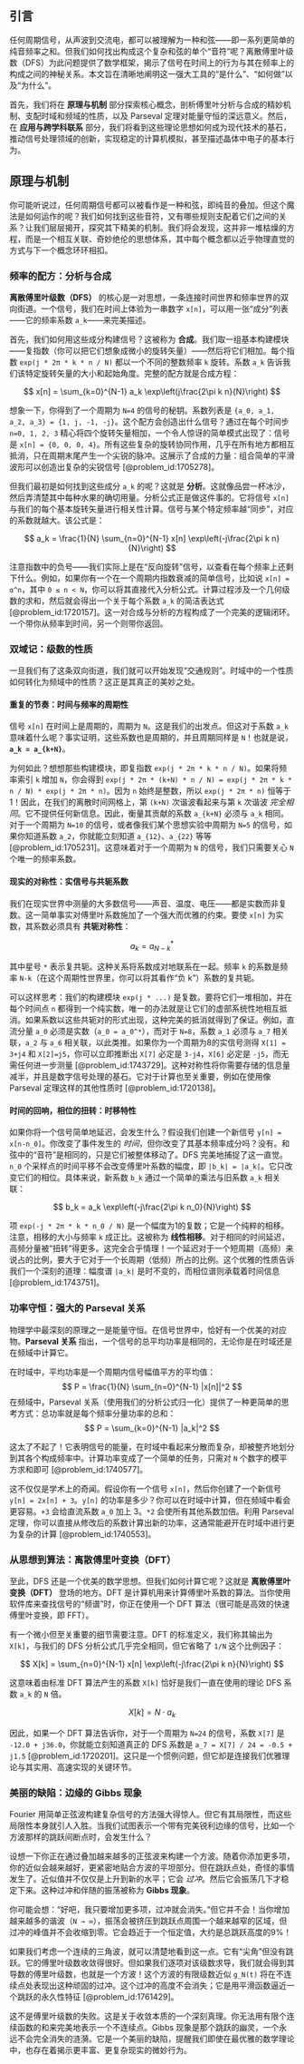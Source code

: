 ## 引言
任何周期信号，从声波到交流电，都可以被理解为一种和弦——即一系列更简单的纯音频率之和。但我们如何找出构成这个复杂和弦的单个“音符”呢？离散傅里叶级数（DFS）为此问题提供了数学框架，揭示了信号在时间上的行为与其在频率上的构成之间的神秘关系。本文旨在清晰地阐明这一强大工具的“是什么”、“如何做”以及“为什么”。

首先，我们将在 **原理与机制** 部分探索核心概念，剖析傅里叶分析与合成的精妙机制、支配时域和频域的性质，以及 Parseval 定理对能量守恒的深远意义。然后，在 **应用与跨学科联系** 部分，我们将看到这些理论思想如何成为现代技术的基石，推动信号处理领域的创新，实现稳定的计算机模拟，甚至描述晶体中电子的基本行为。

## 原理与机制

你可能听说过，任何周期信号都可以被看作是一种和弦，即纯音的叠加。但这个魔法是如何运作的呢？我们如何找到这些音符，又有哪些规则支配着它们之间的关系？让我们层层揭开，探究其下精美的机制。我们将会发现，这并非一堆枯燥的方程，而是一个相互关联、奇妙绝伦的思想体系，其中每个概念都以近乎物理直觉的方式与下一个概念环环相扣。

### 频率的配方：分析与合成

**离散傅里叶级数（DFS）** 的核心是一对思想，一条连接时间世界和频率世界的双向街道。一个信号，我们在时间上体验为一串数字 `x[n]`，可以用一张“成分”列表——它的频率系数 `a_k`——来完美描述。

首先，我们如何用这些成分构建信号？这被称为 **合成**。我们取一组基本构建模块——复指数（你可以把它们想象成微小的旋转矢量）——然后将它们相加。每个指数 `exp(j * 2π * k * n / N)` 都以一个不同的整数频率 `k` 旋转。系数 `a_k` 告诉我们该特定旋转矢量的大小和起始角度。完整的配方就是合成方程：

$$
x[n] = \sum_{k=0}^{N-1} a_k \exp\left(j\frac{2\pi k n}{N}\right)
$$

想象一下，你得到了一个周期为 `N=4` 的信号的秘钥。系数列表是 `{a_0, a_1, a_2, a_3} = {1, j, -1, -j}`。这个配方会创造出什么信号？通过在每个时间步 `n=0, 1, 2, 3` 精心将四个旋转矢量相加，一个令人惊讶的简单模式出现了：信号是 `x[n] = {0, 0, 0, 4}`。所有这些复杂的旋转协同作用，几乎在所有地方都相互抵消，只在周期末尾产生一个尖锐的脉冲。这展示了合成的力量：组合简单的平滑波形可以创造出复杂的尖锐信号 [@problem_id:1705278]。

但我们最初是如何找到这些成分 `a_k` 的呢？这就是 **分析**。这就像品尝一杯冰沙，然后弄清楚其中每种水果的确切用量。分析公式正是做这件事的。它将信号 `x[n]` 与我们的每个基本旋转矢量进行相关性计算。信号与某个特定频率越“同步”，对应的系数就越大。该公式是：

$$
a_k = \frac{1}{N} \sum_{n=0}^{N-1} x[n] \exp\left(-j\frac{2\pi k n}{N}\right)
$$

注意指数中的负号——我们实际上是在“反向旋转”信号，以查看在每个频率上还剩下什么。例如，如果你有一个在一个周期内指数衰减的简单信号，比如说 `x[n] = α^n`，其中 `0 ≤ n < N`，你可以将其直接代入分析公式。计算过程涉及一个几何级数的求和，然后就会得出一个关于每个系数 `a_k` 的简洁表达式 [@problem_id:1720157]。这一对合成与分析的方程构成了一个完美的逻辑闭环。一个带你从频率到时间，另一个则带你返回。

### 双域记：级数的性质

一旦我们有了这条双向街道，我们就可以开始发现“交通规则”。时域中的一个性质如何转化为频域中的性质？这正是其真正的美妙之处。

#### 重复的节奏：时间与频率的周期性

信号 `x[n]` 在时间上是周期的，周期为 `N`。这是我们的出发点。但这对于系数 `a_k` 意味着什么呢？事实证明，这些系数也是周期的，并且周期同样是 `N`！也就是说，**`a_k = a_{k+N}`**。

为何如此？想想那些构建模块，即复指数 `exp(j * 2π * k * n / N)`。如果将频率索引 `k` 增加 `N`，你会得到 `exp(j * 2π * (k+N) * n / N) = exp(j * 2π * k * n / N) * exp(j * 2π * n)`。因为 `n` 始终是整数，所以 `exp(j * 2π * n)` 恒等于 1！因此，在我们的离散时间网格上，第 `(k+N)` 次谐波看起来与第 `k` 次谐波 *完全相同*。它不提供任何新信息。因此，衡量其贡献的系数 `a_{k+N}` 必须与 `a_k` 相同。对于一个周期为 `N=10` 的信号，或者像我们某个思想实验中周期为 `N=5` 的信号，如果你知道系数 `a_2`，你就能立刻知道 `a_{12}`、`a_{22}` 等等 [@problem_id:1705231]。这意味着对于一个周期为 `N` 的信号，我们只需要关心 `N` 个唯一的频率系数。

#### 现实的对称性：实信号与共轭系数

我们在现实世界中测量的大多数信号——声音、温度、电压——都是实数而非复数。这一简单事实对傅里叶系数施加了一个强大而优雅的约束。要使 `x[n]` 为实数，其系数必须具有 **共轭对称性**：

$$
a_k = a_{N-k}^*
$$

其中星号 `*` 表示复共轭。这种关系将系数成对地联系在一起。频率 `k` 的系数是频率 `N-k`（在这个周期性世界里，你可以将其看作“负 k”）系数的复共轭。

可以这样思考：我们的构建模块 `exp(j * ...)` 是复数。要将它们一堆相加，并在每个时间点 `n` 都得到一个纯实数，唯一的办法就是让它们的虚部系统性地相互抵消。如果系数以这些共轭对的形式出现，这种完美的抵消就得到了保证。例如，直流分量 `a_0` 必须是实数（`a_0 = a_0^*`），而对于 `N=8`，系数 `a_1` 必须与 `a_7` 相关联，`a_2` 与 `a_6` 相关联，以此类推。如果你为一个周期为8的实信号测得 `X[1] = 3+j4` 和 `X[2]=j5`，你可以立即推断出 `X[7]` 必定是 `3-j4`，`X[6]` 必定是 `-j5`，而无需任何进一步测量 [@problem_id:1743729]。这种对称性将你需要存储的信息量减半，并且是数字信号处理的基石。它对于计算也至关重要，例如在使用像 Parseval 定理这样的其他性质时 [@problem_id:1720138]。

#### 时间的回响，相位的扭转：时移特性

如果你将一个信号简单地延迟，会发生什么？假设我们创建一个新信号 `y[n] = x[n-n_0]`。你改变了事件发生的 *时间*，但你改变了其基本频率成分吗？没有。和弦中的“音符”是相同的，只是它们被整体移动了。DFS 完美地捕捉了这一直觉。`n_0` 个采样点的时间平移不会改变傅里叶系数的幅度，即 `|b_k| = |a_k|`。它只改变它们的相位。具体来说，新系数 `b_k` 通过一个简单的乘法与旧系数 `a_k` 相关联：

$$
b_k = a_k \exp\left(-j\frac{2\pi k n_0}{N}\right)
$$

项 `exp(-j * 2π * k * n_0 / N)` 是一个幅度为1的复数；它是一个纯粹的相移。注意，相移的大小与频率 `k` 成正比。这被称为 **线性相移**。对于相同的时间延迟，高频分量被“扭转”得更多。这完全合乎情理！一个延迟对于一个短周期（高频）来说占的比例，要大于它对于一个长周期（低频）所占的比例。这个优雅的性质告诉我们一个深刻的道理：幅度谱 `|a_k|` 是时不变的，而相位谱则承载着时间信息 [@problem_id:1743751]。

### 功率守恒：强大的 Parseval 关系

物理学中最深刻的原理之一是能量守恒。在信号世界中，恰好有一个优美的对应物。**Parseval 关系** 指出，一个信号的总平均功率是相同的，无论你是在时域还是在频域中计算它。

在时域中，平均功率是一个周期内信号幅值平方的平均值：
$$
P = \frac{1}{N} \sum_{n=0}^{N-1} |x[n]|^2
$$
在频域中，Parseval 关系（使用我们的分析公式归一化）提供了一种更简单的思考方式：总功率就是每个频率分量功率的总和：
$$
P = \sum_{k=0}^{N-1} |a_k|^2
$$

这太了不起了！它表明信号的能量，在时域中看起来分散而复杂，却被整齐地划分到其各个构成频率中。计算功率变成了一个简单的任务，只需对 `N` 个数字的模平方求和即可 [@problem_id:1740577]。

这不仅仅是学术上的奇闻。假设你有一个信号 `x[n]`，然后你创建了一个新信号 `y[n] = 2x[n] + 3`。`y[n]` 的功率是多少？你可以在时域中计算，但在频域中看会更容易。`+3` 会给直流系数 `a_0` 加上 3。`*2` 会使所有其他系数加倍。利用 Parseval 定理，你可以直接从修改后的系数计算出新的功率，这通常能避开在时域中进行更为复杂的计算 [@problem_id:1740553]。

### 从思想到算法：离散傅里叶变换（DFT）

至此，DFS 还是一个优美的数学思想。但我们如何计算它呢？这就是 **离散傅里叶变换（DFT）** 登场的地方。DFT 是计算机用来计算傅里叶系数的算法。当你使用软件库来查找信号的“频谱”时，你正在使用一个 DFT 算法（很可能是高效的快速傅里叶变换，即 FFT）。

有一个微小但至关重要的细节需要注意。DFT 的标准定义，我们称其输出为 `X[k]`，与我们的 DFS 分析公式几乎完全相同，但它省略了 `1/N` 这个比例因子：

$$
X[k] = \sum_{n=0}^{N-1} x[n] \exp\left(-j\frac{2\pi k n}{N}\right)
$$

这意味着由标准 DFT 算法产生的系数 `X[k]` 恰好是我们一直在使用的理论 DFS 系数 `a_k` 的 `N` 倍。

$$
X[k] = N \cdot a_k
$$

因此，如果一个 DFT 算法告诉你，对于一个周期为 `N=24` 的信号，系数 `X[7]` 是 `-12.0 + j36.0`，你就能立刻知道真正的 DFS 系数是 `a_7 = X[7] / 24 = -0.5 + j1.5` [@problem_id:1720201]。这只是一个惯例问题，但它却是连接我们优雅理论与其实用、高速实现的关键环节。

### 美丽的缺陷：边缘的 Gibbs 现象

Fourier 用简单正弦波构建复杂信号的方法强大得惊人。但它有其局限性，而这些局限性本身就引人入胜。当我们试图表示一个带有完美锐利边缘的信号，比如一个方波那样的跳跃间断点时，会发生什么？

设想一下你正在通过叠加越来越多的正弦波来构建一个方波。随着你添加更多项，你的近似会越来越好，更紧密地贴合方波的平坦部分。但在跳跃点处，奇怪的事情发生了。近似值并不仅仅是上升到新的水平；它会 *过冲*。然后它会振荡几下才稳定下来。这种过冲和伴随的振荡被称为 **Gibbs 现象**。

你可能会想：“好吧，我只要增加更多项，过冲就会消失。”但它并不会！当你增加越来越多的谐波（`N → ∞`），振荡会被挤压到跳跃点周围一个越来越窄的区域，但过冲的峰值并不会收缩到零。它会趋近于一个恒定值，大约是总跳跃高度的9%！

如果我们考虑一个连续的三角波，就可以清楚地看到这一点。它有“尖角”但没有跳跃。它的傅里叶级数收敛得很好。但如果我们逐项对该级数求导，我们就会得到其导数的傅里叶级数，也就是一个方波！这个方波的有限级数近似 `g_N(t)` 将在不连续点处表现出这种顽固的过冲。这个过冲的高度不会消失；它是用平滑函数逼近一个跳跃的永久性特征 [@problem_id:1761429]。

这不是傅里叶级数的失败。这是关于收敛本质的一个深刻真理。你无法用有限个连续函数的和来完美地表示一个不连续点。Gibbs 现象是那个跳跃的幽灵，一个永远不会完全消失的涟漪。它是一个美丽的缺陷，提醒我们即使在最优雅的数学理论中，也存在着揭示更丰富、更复杂现实的微妙行为。

